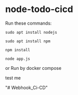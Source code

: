 # node-todo-cicd

Run these commands:


`sudo apt install nodejs`


`sudo apt install npm`


`npm install`

`node app.js`

or Run by docker compose

test me

"# Webhook_Ci-CD" 
